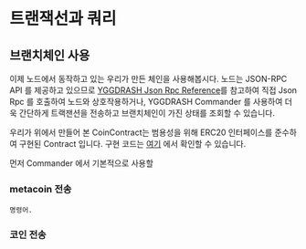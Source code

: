 # 트랜잭선과 쿼리
## 브랜치체인 사용
이제 노드에서 동작하고 있는 우리가 만든 체인을 사용해봅시다. 노드는 JSON-RPC API 를 제공하고 있으므로 [YGGDRASH Json Rpc Reference](https://github.com/yggdrash/yggdrash/blob/develop/docs/api/jsonrpc-api.md#json-rpc-api-reference)를 참고하여 직접 Json Rpc 를 호출하여 노드와 상호작용하거나, YGGDRASH Commander 를 사용하여 더욱 간단하게 트랙잰션을 전송하고 브랜치체인이 가진 상태를 조회할 수 있습니다.

우리가 위에서 만들어 본 CoinContract는 범용성을 위해 ERC20 인터페이스를 준수하여 구현된 Contract 입니다. 구현 코드는 [여기](https://github.com/yggdrash/yggdrash/blob/develop/yggdrash-core/src/main/java/io/yggdrash/core/contract/CoinContract.java) 에서 확인할 수 있습니다.

먼저 Commander 에서 기본적으로 사용할 
### metacoin 전송
```
명령어.
```




### 코인 전송